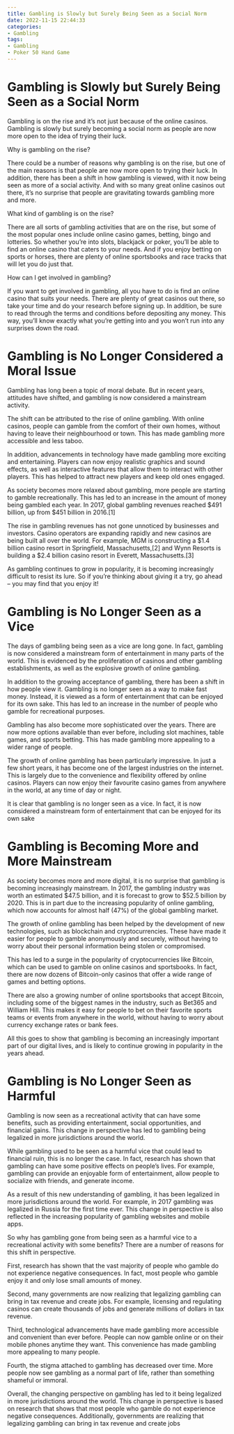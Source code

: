 ```yaml
---
title: Gambling is Slowly but Surely Being Seen as a Social Norm
date: 2022-11-15 22:44:33
categories:
- Gambling
tags:
- Gambling
- Poker 50 Hand Game
---
```



#  Gambling is Slowly but Surely Being Seen as a Social Norm

Gambling is on the rise and it’s not just because of the online casinos. Gambling is slowly but surely becoming a social norm as people are now more open to the idea of trying their luck.

Why is gambling on the rise?

There could be a number of reasons why gambling is on the rise, but one of the main reasons is that people are now more open to trying their luck. In addition, there has been a shift in how gambling is viewed, with it now being seen as more of a social activity. And with so many great online casinos out there, it’s no surprise that people are gravitating towards gambling more and more.

What kind of gambling is on the rise?

There are all sorts of gambling activities that are on the rise, but some of the most popular ones include online casino games, betting, bingo and lotteries. So whether you’re into slots, blackjack or poker, you’ll be able to find an online casino that caters to your needs. And if you enjoy betting on sports or horses, there are plenty of online sportsbooks and race tracks that will let you do just that.

How can I get involved in gambling?

If you want to get involved in gambling, all you have to do is find an online casino that suits your needs. There are plenty of great casinos out there, so take your time and do your research before signing up. In addition, be sure to read through the terms and conditions before depositing any money. This way, you’ll know exactly what you’re getting into and you won’t run into any surprises down the road.

#  Gambling is No Longer Considered a Moral Issue

Gambling has long been a topic of moral debate. But in recent years, attitudes have shifted, and gambling is now considered a mainstream activity.

The shift can be attributed to the rise of online gambling. With online casinos, people can gamble from the comfort of their own homes, without having to leave their neighbourhood or town. This has made gambling more accessible and less taboo.

In addition, advancements in technology have made gambling more exciting and entertaining. Players can now enjoy realistic graphics and sound effects, as well as interactive features that allow them to interact with other players. This has helped to attract new players and keep old ones engaged.

As society becomes more relaxed about gambling, more people are starting to gamble recreationally. This has led to an increase in the amount of money being gambled each year. In 2017, global gambling revenues reached $491 billion, up from $451 billion in 2016.[1]

The rise in gambling revenues has not gone unnoticed by businesses and investors. Casino operators are expanding rapidly and new casinos are being built all over the world. For example, MGM is constructing a $1.4 billion casino resort in Springfield, Massachusetts,[2] and Wynn Resorts is building a $2.4 billion casino resort in Everett, Massachusetts.[3]

As gambling continues to grow in popularity, it is becoming increasingly difficult to resist its lure. So if you’re thinking about giving it a try, go ahead – you may find that you enjoy it!

#  Gambling is No Longer Seen as a Vice

The days of gambling being seen as a vice are long gone. In fact, gambling is now considered a mainstream form of entertainment in many parts of the world. This is evidenced by the proliferation of casinos and other gambling establishments, as well as the explosive growth of online gambling.

In addition to the growing acceptance of gambling, there has been a shift in how people view it. Gambling is no longer seen as a way to make fast money. Instead, it is viewed as a form of entertainment that can be enjoyed for its own sake. This has led to an increase in the number of people who gamble for recreational purposes.

Gambling has also become more sophisticated over the years. There are now more options available than ever before, including slot machines, table games, and sports betting. This has made gambling more appealing to a wider range of people.

The growth of online gambling has been particularly impressive. In just a few short years, it has become one of the largest industries on the internet. This is largely due to the convenience and flexibility offered by online casinos. Players can now enjoy their favourite casino games from anywhere in the world, at any time of day or night.

It is clear that gambling is no longer seen as a vice. In fact, it is now considered a mainstream form of entertainment that can be enjoyed for its own sake

#  Gambling is Becoming More and More Mainstream

As society becomes more and more digital, it is no surprise that gambling is becoming increasingly mainstream. In 2017, the gambling industry was worth an estimated $47.5 billion, and it is forecast to grow to $52.5 billion by 2020. This is in part due to the increasing popularity of online gambling, which now accounts for almost half (47%) of the global gambling market.

The growth of online gambling has been helped by the development of new technologies, such as blockchain and cryptocurrencies. These have made it easier for people to gamble anonymously and securely, without having to worry about their personal information being stolen or compromised.

This has led to a surge in the popularity of cryptocurrencies like Bitcoin, which can be used to gamble on online casinos and sportsbooks. In fact, there are now dozens of Bitcoin-only casinos that offer a wide range of games and betting options.

There are also a growing number of online sportsbooks that accept Bitcoin, including some of the biggest names in the industry, such as Bet365 and William Hill. This makes it easy for people to bet on their favorite sports teams or events from anywhere in the world, without having to worry about currency exchange rates or bank fees.

All this goes to show that gambling is becoming an increasingly important part of our digital lives, and is likely to continue growing in popularity in the years ahead.

#  Gambling is No Longer Seen as Harmful

Gambling is now seen as a recreational activity that can have some benefits, such as providing entertainment, social opportunities, and financial gains. This change in perspective has led to gambling being legalized in more jurisdictions around the world.

While gambling used to be seen as a harmful vice that could lead to financial ruin, this is no longer the case. In fact, research has shown that gambling can have some positive effects on people’s lives. For example, gambling can provide an enjoyable form of entertainment, allow people to socialize with friends, and generate income.

As a result of this new understanding of gambling, it has been legalized in more jurisdictions around the world. For example, in 2017 gambling was legalized in Russia for the first time ever. This change in perspective is also reflected in the increasing popularity of gambling websites and mobile apps.

So why has gambling gone from being seen as a harmful vice to a recreational activity with some benefits? There are a number of reasons for this shift in perspective.

First, research has shown that the vast majority of people who gamble do not experience negative consequences. In fact, most people who gamble enjoy it and only lose small amounts of money.

Second, many governments are now realizing that legalizing gambling can bring in tax revenue and create jobs. For example, licensing and regulating casinos can create thousands of jobs and generate millions of dollars in tax revenue.

Third, technological advancements have made gambling more accessible and convenient than ever before. People can now gamble online or on their mobile phones anytime they want. This convenience has made gambling more appealing to many people.

Fourth, the stigma attached to gambling has decreased over time. More people now see gambling as a normal part of life, rather than something shameful or immoral.

Overall, the changing perspective on gambling has led to it being legalized in more jurisdictions around the world. This change in perspective is based on research that shows that most people who gamble do not experience negative consequences. Additionally, governments are realizing that legalizing gambling can bring in tax revenue and create jobs